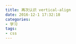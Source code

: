 ```yaml
---
title: 再次认识 vertical-align
date: 2016-12-1 17:32:18
categories:
- 学习
tags:
- css
---
```


<!-- more -->
